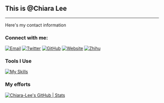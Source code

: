 ##  This is  @Chiara Lee
---
Here's my contact information

###  Connect with me:

[![Email](https://img.shields.io/badge/-Email-D14836?style=flat-square&logo=gmail&logoColor=white)](chiaralee953@foxmail.com)
[![Twitter](https://img.shields.io/badge/-Twitter-1DA1F2?style=flat-square&logo=twitter&logoColor=white)](https://x.com/home?lang=en)
[![GitHub](https://img.shields.io/badge/-GitHub-181717?style=flat-square&logo=github&logoColor=white)](https://github.com/Chiara-Lee)
[![Website](https://img.shields.io/badge/-Website-3c78d8?style=flat-square&logo=google-chrome&logoColor=white)](https://chiara-lee.netlify.app)
[![Zhihu](https://img.shields.io/badge/-知乎-0084FF?style=flat-square&logo=zhihu&logoColor=white)](https://www.zhihu.com/people/wu-shang-27-29)

###  Tools I Use

[![My Skills](https://skillicons.dev/icons?i=html,go,css)](https://skillicons.dev)

### My efforts
[![Chiara-Lee's GitHub | Stats](https://stats.quira.sh/Chiara-Lee/github?theme=light)](https://quira.sh?utm_source=widgets&utm_campaign=Chiara-Lee)